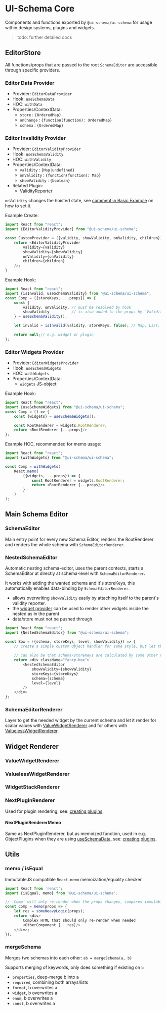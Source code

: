 # UI-Schema Core

Components and functions exported by `@ui-schema/ui-schema` for usage within design systems, plugins and widgets.

> todo: further detailed docs

## EditorStore

All functions/props that are passed to the root `SchemaEditor` are accessible through specific providers.

### Editor Data Provider

- Provider: `EditorDataProvider`
- Hook: `useSchemaData` 
- HOC: `withData`
- Properties/ContextData:
    - `store` : `{OrderedMap}`
    - `onChange` : `{function(function): OrderedMap}`
    - `schema` : `{OrderedMap}`

### Editor Invalidity Provider

- Provider: `EditorValidityProvider`
- Hook: `useSchemaValidity`
- HOC: `withValidity`
- Properties/ContextData:
    - `validity` : `{Map|undefined}`
    - `onValidity` : `{function(function): Map}`
    - `showValidity` : `{boolean}`
- Related Plugin: 
    - [ValidityReporter](./WidgetPlugins.md#validityreporter)
    
`onValidity` changes the hoisted state, see [comment in Basic Example](../../README.md#basic-example) on how to set it.

Example Create:

```js
import React from "react";
import {EditorValidityProvider} from "@ui-schema/ui-schema";

const CustomProvider = ({validity, showValidity, onValidity, children}) =>{
    return <EditorValidityProvider 
        validity={validity} 
        showValidity={showValidity}
        onValidity={onValidity}
        children={children}
    />;
}
```

Example Hook:

```js
import React from "react";
import {isInvalid, useSchemaValidity} from "@ui-schema/ui-schema";
const Comp = ({storeKeys, ...props}) => {
    const {
        validity, onValidity, // must be resolved by hook
        showValidity          // is also added to the props by `ValidityReporter` for ease of access
    } = useSchemaValidity();

    let invalid = isInvalid(validity, storeKeys, false); // Map, List, boolean: <if count>
    
    return null;// e.g. widget or plugin
};
```

### Editor Widgets Provider

- Provider: `EditorWidgetsProvider`
- Hook: `useSchemaWidgets`
- HOC: `withWidgets`
- Properties/ContextData:
    - `widgets` JS-object
    
Example Hook:

```js
import React from "react";
import {useSchemaWidgets} from "@ui-schema/ui-schema";
const Comp = () => {
    const {widgets} = useSchemaWidgets();

    const RootRenderer = widgets.RootRenderer;
    return <RootRenderer {...props}/>
};
```

Example HOC, recommended for memo usage:

```js
import React from "react";
import {withWidgets} from "@ui-schema/ui-schema";

const Comp = withWidgets(
    React.memo(
        ({widgets, ...props}) => {
            const RootRenderer = widgets.RootRenderer;
            return <RootRenderer {...props}/>
        }
    )
);
```

## Main Schema Editor

### SchemaEditor

Main entry point for every new Schema Editor, renders the RootRenderer and renders the whole schema with `SchemaEditorRenderer`. 

### NestedSchemaEditor

Automatic nesting schema-editor, uses the parent contexts, starts a SchemaEditor at directly at schema-level with `SchemaEditorRenderer`.

It works with adding the wanted schema and it's storeKeys, this automatically enables data-binding by `SchemaEditorRenderer`.

- allows overwriting `showValidity` easily by attaching itself to the parent's validity reporter. 
- the [widget provider](#editor-widgets-provider) can be used to render other widgets inside the nested as in the parent
- data/store must not be pushed through

```js
import React from "react";
import {NestedSchemaEditor} from "@ui-schema/ui-schema";

const Box = ({schema, storeKeys, level, showValidity}) => {
    // create a simple custom Object handler for some style, but let the core handle everything
    
    // can also be that schema/storeKeys are calculated by some other values here, rendering what ever schema (and not only type: object`)
    return <div className="fancy-box">
        <NestedSchemaEditor
            showValidity={showValidity}
            storeKeys={storeKeys}
            schema={schema}
            level={level}
        />
    </div>
};
```

### SchemaEditorRenderer

Layer to get the needed widget by the current schema and let it render for scalar values with [ValueWidgetRenderer](#valuewidgetrenderer) and for others with [ValuelessWidgetRenderer](#valuewidgetrenderer). 

## Widget Renderer

### ValueWidgetRenderer

### ValuelessWidgetRenderer

### WidgetStackRenderer

### NextPluginRenderer

Used for plugin rendering, see: [creating plugins](./WidgetPlugins.md#creating-plugins).

#### NextPluginRendererMemo

Same as NextPluginRenderer, but as memoized function, used in e.g. ObjectPlugins when they are using [useSchemaData](#editor-data-provider), see: [creating plugins](./WidgetPlugins.md#creating-plugins).

## Utils

### memo / isEqual

ImmutableJS compatible `React.memo` memoization/equality checker.

```js
import React from 'react';
import {isEqual, memo} from '@ui-schema/ui-schema';

// `Comp` will only re-render when the props changes, compares immutable maps and lists correctly.
const Comp = memo(props => {
    let res = someHeavyLogic(props);
    return <div>
        Complex HTML that should only re-render when needed
        <OtherComponent {...res}/>
    </div>;
});
```


### mergeSchema

Merges two schemas into each other: `ab = mergeSchema(a, b)`

Supports merging of keywords, only does something if existing on `b`

- `properties`, deep-merge b into a
- `required`, combining both arrays/lists
- `format`, b overwrites a
- `widget`, b overwrites a
- `enum`, b overwrites a
- `const`, b overwrites a
